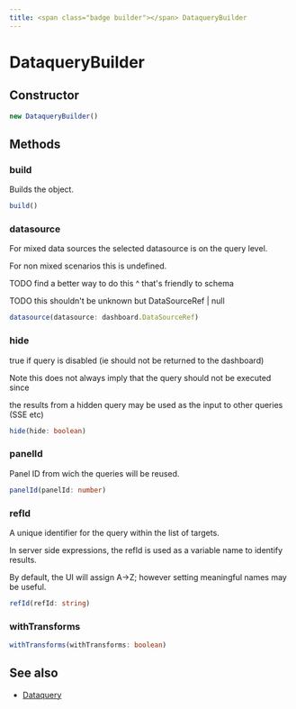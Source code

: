 ```yaml
---
title: <span class="badge builder"></span> DataqueryBuilder
---
```

# <span class="badge builder"></span> DataqueryBuilder

## Constructor

```typescript
new DataqueryBuilder()
```
## Methods

### <span class="badge object-method"></span> build

Builds the object.

```typescript
build()
```

### <span class="badge object-method"></span> datasource

For mixed data sources the selected datasource is on the query level.

For non mixed scenarios this is undefined.

TODO find a better way to do this ^ that's friendly to schema

TODO this shouldn't be unknown but DataSourceRef | null

```typescript
datasource(datasource: dashboard.DataSourceRef)
```

### <span class="badge object-method"></span> hide

true if query is disabled (ie should not be returned to the dashboard)

Note this does not always imply that the query should not be executed since

the results from a hidden query may be used as the input to other queries (SSE etc)

```typescript
hide(hide: boolean)
```

### <span class="badge object-method"></span> panelId

Panel ID from wich the queries will be reused.

```typescript
panelId(panelId: number)
```

### <span class="badge object-method"></span> refId

A unique identifier for the query within the list of targets.

In server side expressions, the refId is used as a variable name to identify results.

By default, the UI will assign A->Z; however setting meaningful names may be useful.

```typescript
refId(refId: string)
```

### <span class="badge object-method"></span> withTransforms

```typescript
withTransforms(withTransforms: boolean)
```

## See also

 * <span class="badge object-type-interface"></span> [Dataquery](./object-Dataquery.md)
